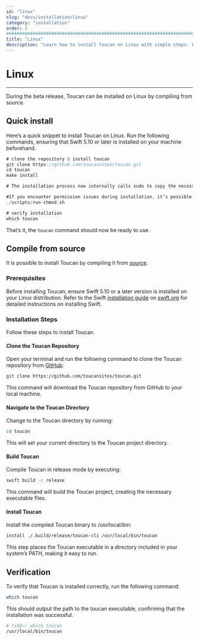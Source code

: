 ```yaml
---
id: "linux"
slug: "docs/installation/linux"
category: "installation"
order: 2
################################################################################
title: "Linux"
description: "Learn how to install Toucan on Linux with simple steps. Follow this guide to set up and start using Toucan easily"
---
```


# Linux
---

During the beta release, Toucan can be installed on Linux by compiling from source.

## Quick install

Here’s a quick snippet to install Toucan on Linux. Run the following commands, ensuring that Swift 5.10 or later is installed on your machine beforehand.

```swift
# clone the repository & install toucan
git clone https://github.com/toucansites/toucan.git
cd toucan
make install

# The installation process now internally calls sudo to copy the necessary Toucan binaries to the /usr/local/bin folder.

#If you encounter permission issues during installation, it’s possible that the install-toucan.sh script is not marked as executable. Fix this by running:
./scripts/run-chmod.sh

# verify installation
which toucan
```

That’s it, the `toucan` command should now be ready to use.

## Compile from source

It is possible to install Toucan by compiling it from [source](https://github.com/toucansites/toucan).

### Prerequisites

Before installing Toucan, ensure Swift 5.10 or a later version is installed on your Linux distribution. Refer to the Swift [installation guide](https://swift.org/install/linux/#platforms) on [swift.org](https://swift.org) for detailed instructions on installing Swift.

### Installation Steps

Follow these steps to install Toucan.

#### Clone the Toucan Repository

Open your terminal and run the following command to clone the Toucan repository from [GitHub](https://github.com/toucansites/toucan):

```sh
git clone https://github.com/toucansites/toucan.git
```

This command will download the Toucan repository from GitHub to your local machine.

#### Navigate to the Toucan Directory

Change to the Toucan directory by running:

```sh
cd toucan
```

This will set your current directory to the Toucan project directory.

#### Build Toucan

Compile Toucan in release mode by executing:

```sh
swift build -c release
```

This command will build the Toucan project, creating the necessary executable files.

#### Install Toucan

Install the compiled Toucan binary to /usr/local/bin:

```sh
install ./.build/release/toucan-cli /usr/local/bin/toucan
```

This step places the Toucan executable in a directory included in your system’s PATH, making it easy to run.

## Verification

To verify that Toucan is installed correctly, run the following command:

```sh
which toucan
```

This should output the path to the toucan executable, confirming that the installation was successful.

```sh
# tib@~: which toucan
/usr/local/bin/toucan
```
